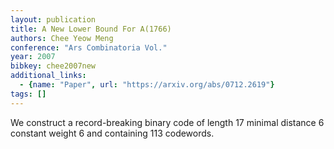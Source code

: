 ```yaml
---
layout: publication
title: A New Lower Bound For A(1766)
authors: Chee Yeow Meng
conference: "Ars Combinatoria Vol."
year: 2007
bibkey: chee2007new
additional_links:
  - {name: "Paper", url: "https://arxiv.org/abs/0712.2619"}
tags: []
---
```

We construct a record-breaking binary code of length 17 minimal distance 6 constant weight 6 and containing 113 codewords.
